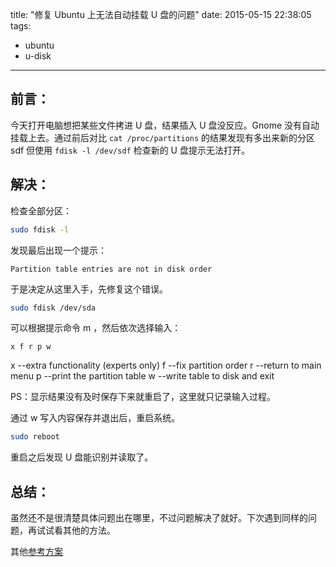 title: "修复 Ubuntu 上无法自动挂载 U 盘的问题"
date: 2015-05-15 22:38:05
tags: 
- ubuntu
- u-disk

---

前言：
--------------

今天打开电脑想把某些文件拷进 U 盘，结果插入 U 盘没反应。Gnome 没有自动挂载上去。通过前后对比 `cat /proc/partitions` 的结果发现有多出来新的分区 sdf 但使用 `fdisk -l /dev/sdf` 检查新的 U 盘提示无法打开。

<!--more-->

解决：
--------------

检查全部分区：

```bash
sudo fdisk -l
```

发现最后出现一个提示：

```
Partition table entries are not in disk order 
```

于是决定从这里入手，先修复这个错误。

```bash
sudo fdisk /dev/sda
```

可以根据提示命令 m ，然后依次选择输入：

```
x f r p w
```

x --extra functionality (experts only)
f --fix partition order
r --return to main menu
p --print the partition table
w --write table to disk and exit

PS：显示结果没有及时保存下来就重启了，这里就只记录输入过程。

通过 w 写入内容保存并退出后，重启系统。

```bash
sudo reboot
```

重启之后发现 U 盘能识别并读取了。

总结：
-----------

虽然还不是很清楚具体问题出在哪里，不过问题解决了就好。下次遇到同样的问题，再试试看其他的方法。 

其他[参考方案](http://blog.csdn.net/csfreebird/article/details/7669815)

